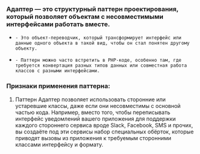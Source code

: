 ### Адаптер — это структурный паттерн проектирования, который позволяет объектам с несовместимыми интерфейсами работать вместе.

*     - Это объект-переводчик, который трансформирует интерфейс или данные одного объекта в такой вид, чтобы он стал понятен другому объекту.
*     - Паттерн можно часто встретить в PHP-коде, особенно там, где требуется конвертация разных типов данных или совместная работа классов с разными интерфейсами.

### Признаки применения паттерна:

1. Паттерн Адаптер позволяет использовать сторонние или устаревшие классы, даже если они несовместимы с основной частью
   кода. Например, вместо того, чтобы переписывать интерфейс уведомлений вашего приложения для поддержки каждого
   стороннего сервиса вроде Slack, Facebook, SMS и прочих, вы создаёте под эти сервисы набор специальных обёрток,
   которые приводят вызовы из приложения к требуемым сторонними классами интерфейсу и формату.


